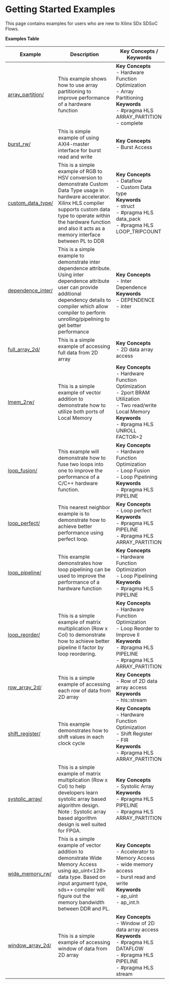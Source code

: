 Getting Started Examples
==================================
This page contains examples for users who are new to Xilinx SDx SDSoC Flows.

 __Examples Table__ 

Example        | Description           | Key Concepts / Keywords 
---------------|-----------------------|-------------------------
[array_partition/][]|This example shows how to use array partitioning to improve performance of a hardware function|__Key__ __Concepts__<br> - Hardware Function Optimization<br> - Array Partitioning<br>__Keywords__<br> - #pragma HLS ARRAY_PARTITION<br> - complete
[burst_rw/][]|This is simple example of using AXI4-master interface for burst read and write|__Key__ __Concepts__<br> - Burst Access<br>
[custom_data_type/][]|This is a simple example of RGB to HSV conversion to demonstrate Custom Data Type usage in hardware accelerator. Xilinx HLS compiler supports custom data type to operate within the hardware function and also it acts as a memory interface between PL to DDR|__Key__ __Concepts__<br> - Dataflow<br> - Custom Data type<br>__Keywords__<br> - struct<br> - #pragma HLS data_pack<br> - #pragma HLS LOOP_TRIPCOUNT
[dependence_inter/][]|This is a simple example to demonstrate inter dependence attribute. Using inter dependence attribute user can provide additional dependency details to compiler which allow compiler to perform unrolling/pipelining to get better performance |__Key__ __Concepts__<br> - Inter Dependence<br>__Keywords__<br> - DEPENDENCE<br> - inter
[full_array_2d/][]|This is a simple example of accessing full data from 2D array|__Key__ __Concepts__<br> - 2D data array access<br>
[lmem_2rw/][]|This is a simple example of vector addition to demonstrate how to utilize both ports of Local Memory |__Key__ __Concepts__<br> - Hardware Function Optimization<br> - 2port BRAM Utilization<br> - Two read/write Local Memory<br>__Keywords__<br> - #pragma HLS UNROLL FACTOR=2
[loop_fusion/][]|This example will demonstrate how to fuse two loops into one to improve the performance of a C/C++ hardware function.|__Key__ __Concepts__<br> - Hardware Function Optimization<br> - Loop Fusion<br> - Loop Pipelining<br>__Keywords__<br> - #pragma HLS PIPELINE
[loop_perfect/][]|This nearest neighbor example is to demonstrate how to achieve better performance using perfect loop.|__Key__ __Concepts__<br> - Loop perfect<br>__Keywords__<br> - #pragma HLS PIPELINE<br> - #pragma HLS ARRAY_PARTITION
[loop_pipeline/][]|This example demonstrates how loop pipelining can be used to improve the performance of a hardware function|__Key__ __Concepts__<br> - Hardware Function Optimization<br> - Loop Pipelining<br>__Keywords__<br> - #pragma HLS PIPELINE
[loop_reorder/][]|This is a simple example of matrix multiplication (Row x Col) to demonstrate how to achieve better pipeline II factor by loop reordering.|__Key__ __Concepts__<br> - Hardware Function Optimization<br> - Loop Reorder to Improve II<br>__Keywords__<br> - #pragma HLS PIPELINE<br> - #pragma HLS ARRAY_PARTITION
[row_array_2d/][]|This is a simple example of accessing each row of data from 2D array|__Key__ __Concepts__<br> - Row of 2D data array access<br>__Keywords__<br> - hls::stream
[shift_register/][]|This example demonstrates how to shift values in each clock cycle|__Key__ __Concepts__<br> - Hardware Function Optimization<br> - Shift Register<br> - FIR<br>__Keywords__<br> - #pragma HLS ARRAY_PARTITION
[systolic_array/][]|This is a simple example of matrix multiplication (Row x Col) to help developers learn systolic array based algorithm design. Note : Systolic array based algorithm design is well suited for FPGA.|__Key__ __Concepts__<br> - Systolic Array<br>__Keywords__<br> - #pragma HLS PIPELINE<br> - #pragma HLS ARRAY_PARTITION
[wide_memory_rw/][]|This is a simple example of vector addition to demonstrate Wide Memory Access using ap_uint<128> data type. Based on input argument type, sds++ compiler will figure out the memory bandwidth between DDR and PL.|__Key__ __Concepts__<br> - Accelerator to Memory Access<br> - wide memory access<br> - burst read and write<br>__Keywords__<br> - ap_uint<DATAWIDTH><br> - ap_int.h
[window_array_2d/][]|This is a simple example of accessing window of data from 2D array|__Key__ __Concepts__<br> - Window of 2D data array access<br>__Keywords__<br> - #pragma HLS DATAFLOW<br> - #pragma HLS PIPELINE<br> - #pragma HLS stream

[.]:.
[array_partition/]:array_partition/
[burst_rw/]:burst_rw/
[custom_data_type/]:custom_data_type/
[dependence_inter/]:dependence_inter/
[full_array_2d/]:full_array_2d/
[lmem_2rw/]:lmem_2rw/
[loop_fusion/]:loop_fusion/
[loop_perfect/]:loop_perfect/
[loop_pipeline/]:loop_pipeline/
[loop_reorder/]:loop_reorder/
[row_array_2d/]:row_array_2d/
[shift_register/]:shift_register/
[systolic_array/]:systolic_array/
[wide_memory_rw/]:wide_memory_rw/
[window_array_2d/]:window_array_2d/
